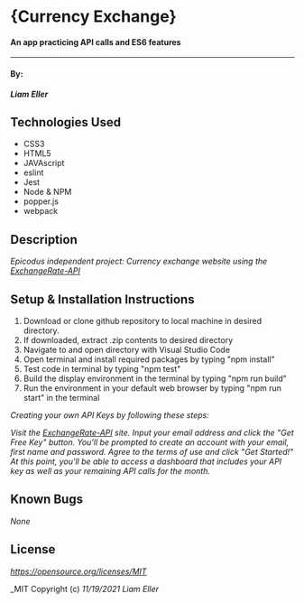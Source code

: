 # {Currency Exchange}

#### An app practicing API calls and ES6 features
---
#### By:
_**Liam Eller**_

## Technologies Used

- CSS3
- HTML5
- JAVAscript
- eslint
- Jest
- Node & NPM
- popper.js
- webpack

## Description

_Epicodus independent project: Currency exchange website using the [ExchangeRate-API](https://www.exchangerate-api.com/)_

## Setup & Installation Instructions

1. Download or clone github repository to local machine in desired directory.
2. If downloaded, extract .zip contents to desired directory
3. Navigate to and open directory with Visual Studio Code
4. Open terminal and install required packages by typing "npm install"
5. Test code in terminal by typing "npm test"
6. Build the display environment in the terminal by typing "npm run build"
7. Run the environment in your default web browser by typing "npm run start" in the terminal

_Creating your own API Keys by following these steps:_

_Visit the [ExchangeRate-API](https://www.exchangerate-api.com/) site. Input your email address and click the "Get Free Key" button. You'll be prompted to create an account with your email, first name and password. Agree to the terms of use and click "Get Started!" At this point, you'll be able to access a dashboard that includes your API key as well as your remaining API calls for the month._

## Known Bugs

_None_

## License

_https://opensource.org/licenses/MIT_

_MIT Copyright (c) _11/19/2021_ _Liam Eller_
